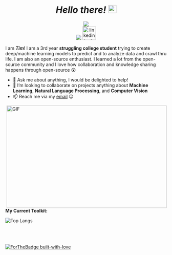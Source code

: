 <h1 align='center'><i> Hello there! <img src="https://media.giphy.com/media/hvRJCLFzcasrR4ia7z/giphy.gif" width="25px"></i></h1>
<p align='center'>
  <img src='https://komarev.com/ghpvc/?username=tkmanabat&style=flat-square&label=SNIPERS+x+LURKERS+Counter&color=grey'/>
  <br>
  <img src="https://img.shields.io/badge/-tkmanabat@gmail.com-c14438?style=flat-square&logo=Gmail&logoColor=white&link=mailto:tkmanabat@gmail.com">
  <a href="https://www.linkedin.com/in/tkmanabat/"><img src="https://img.shields.io/badge/LinkedIn-blue?style=flat-square&logo=Linkedin&logoColor=white" alt="linkedin badge" style="width:42px;height:42px;"></a>
  
  

I am ***Tim***! I am a 3rd year **struggling college student** trying to create deep/machine learning models to predict and to analyze data and crawl thru life. I am also an open-source enthusiast. I learned a lot from the open-source community and I love how collaboration and knowledge sharing happens through open-source 😲
  
- 💬 Ask me about anything, I would be delighted to help!
- 👯 I’m looking to collaborate on projects anything about **Machine Learning**, **Natural Language Processing**, and **Computer Vision**
- 📫 Reach me via my [email](mailto:tkmanabat@gmail.com) 😉

<img align="right" alt="GIF" src="https://github.com/abhisheknaiidu/abhisheknaiidu/blob/master/code.gif?raw=true" width="500" height="320" />

**My Current Toolkit:**

![Top Langs](https://github-readme-stats.vercel.app/api/top-langs/?username=aemmadi&hide=TeX&layout=compact)
  

<br><br><br>
[![ForTheBadge built-with-love](http://ForTheBadge.com/images/badges/built-with-love.svg)](https://GitHub.com/Naereen/)
 
<!--
**tkmanabat/tkmanabat** is a ✨ _special_ ✨ repository because its `README.md` (this file) appears on your GitHub profile.

Here are some ideas to get you started:

- 🔭 I’m currently working on ...
- 🌱 I’m currently learning ...
- 👯 I’m looking to collaborate on ...
- 🤔 I’m looking for help with ...
- 💬 Ask me about ...
- 📫 How to reach me: ...
- 😄 Pronouns: ...
- ⚡ Fun fact: ...
-->
